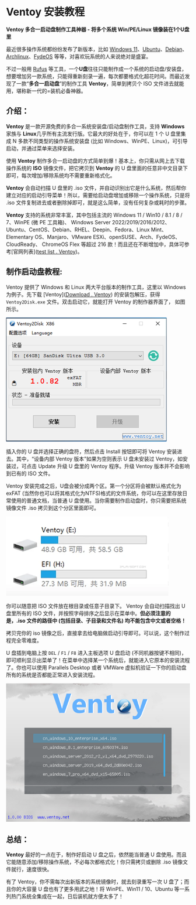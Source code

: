 # Ventoy 安装教程

 **Ventoy 多合一启动盘制作工具神器 - 将多个系统 Win/PE/Linux 镜像装在1个U盘里**

最近很多操作系统都纷纷发布了新版本，比如 [Windows 11](https://www.microsoft.com/zh-cn/windows)、[Ubuntu](https://www.ubuntu.org.cn/)、[Debian](https://www.debian.org/)、[Archlinux](https://archlinux.org/)、[FydeOS](https://fydeos.com/) 等等，对喜欢玩系统的人来说绝对是盛宴。

不过一般用 [Rufus](https://rufus.ie/) 等工具，一个**U盘**往往只能制作成一个系统的启动盘/安装盘，想要增加另一款系统，只能得重新刻录一遍，每次都要格式化超花时间。而最近发现了一款“**多合一启动盘**”的制作工具 **Ventoy**，简单到拷贝个 ISO 文件进去就能用，堪称新一代的=装机必备神器。

## 介绍：

**Ventoy** 是一款开源免费的多合一系统安装盘/启动盘制作工具，支持 **Windows** 家族与 **Linux**几乎所有主流发行版。它最大的好处在于，你可以在 1 个 U 盘里集成 N 多款不同类型的操作系统安装盘 (比如 Windows、WinPE、Linux)，可引导启动，并通过菜单来选择安装。

使用 **Ventoy** 制作多合一启动盘的方式简单到爆！基本上，你只需从网上去下载操作系统的 **ISO** 镜像文件，把它拷贝到 **Ventoy** 的 U 盘里面的任意非中文目录下即可，每次增加/移除系统均不需要重新格式化。

**Ventoy** 会自动扫描 U 盘里的 .iso 文件，并自动识别出它是什么系统，然后帮你建立对应的启动引导菜单！所以，需要给启动盘增加或移除一个操作系统，只是将 .iso 文件复制进去或者删除掉即可，就是这么简单，没有任何复杂或耗时的步骤。

**Ventoy** 支持的系统非常丰富，其中包括主流的 Windows 11 / Win10 / 8.1 / 8 / 7、WinPE (微 PE 工具箱)、 Windows Server 2022/2019/2016/2012、Ubuntu、CentOS、Debian、RHEL、Deepin、Fedora、Linux Mint、 Elementary OS、Manjaro、VMware ESXi、openSUSE、Arch、FydeOS、 CloudReady、 ChromeOS Flex 等超过 216 款！而且还在不断增加中，具体可参考[官网列表]([test list . Ventoy](https://www.ventoy.net/cn/isolist.html))。

## 制作启动盘教程:

Ventoy 提供了 Windows 和 Linux 两大平台版本的制作工具，这里以 Windows 为例子。先下载 [Ventoy]([Download . Ventoy](https://www.ventoy.net/cn/download.html)) 的安装包解压，获得 `Ventoy2Disk.exe` 文件。双击启动它，就能打开 Ventoy 的制作器界面了， 如图所示。

![v1](./v1.png)

插入你的 U 盘并选择正确的盘符，然后点击 Install 按钮即可将 Ventoy 安装进去。其中，“设备内部 Ventoy 版本”如果为空则表示 U 盘未安装过 Ventoy，如安装过，可点击 Update 升级 U 盘里的 Ventoy 程序。升级 Ventoy 版本并不会影响到已有的 ISO 文件。



Ventoy 安装完成之后，U盘会被分成两个区。第一个分区将会被默认格式化为 exFAT (当然你也可以将其格式化为NTFS)格式的文件系统，你可以在这里存放日常使用的普通文档，当普通 U 盘使用。当你需要制作启动盘时，你只需要把系统镜像文件 .iso 拷贝到这个分区里面即可。

![v2](./v2.webp)

你可以随意把 ISO 文件放在根目录或任意子目录下。 Ventoy 会自动扫描找出 U 盘里所有的 ISO 文件，并按照字母排序之后显示在菜单中。**但必须注意的是，.iso 文件的路径中 (包括目录、子目录和文件名) 均不能包含中文或者空格！**

拷贝完你的 iso 镜像之后，直接拿去给电脑做启动引导即可。可以说，这个制作过程完全零难度。

U 盘插到电脑上按 `DEL` / `F1` / `F8` 进入主板选项 U 盘启动 (不同机器按键不相同)，即可顺利显示出菜单了！在菜单中选择某一个系统后，就能进入它原本的安装流程了。你也可以使用 Parallels Desktop 或者 VMWare 虚拟机验证一下你的启动盘所有的系统是否都能正常进入安装流程。

![v3](./v3.png)

## 总结：

**Ventoy** 最好的一点在于，制作好启动 U 盘之后，依然能当普通 U 盘使用。而且它能随意添加/移除操作系统，不必每次都格式化！你只需拷贝或删除 .iso 镜像文件就行，速度很快。

有了 Ventoy，你不需每次出新版本的系统镜像时，就去刻录重写一次 U 盘了；而且你的大容量 U 盘也有了更多用武之地！将 WinPE、Win11 / 10、Ubuntu 等一系列热门系统全集成在一起，日后装机就方便太多了！